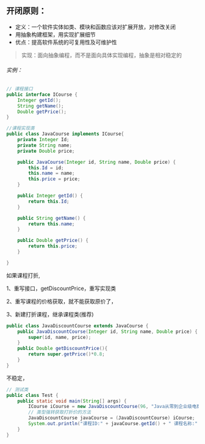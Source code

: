 ## 开闭原则：

* 定义：一个软件实体如类、模块和函数应该对扩展开放，对修改关闭
* 用抽象构建框架，用实现扩展细节
* 优点：提高软件系统的可复用性及可维护性

> 实现：面向抽象编程，而不是面向具体实现编程，抽象是相对稳定的

###### 实例：

```java
// 课程接口
public interface ICourse {
    Integer getId();
    String getName();
    Double getPrice();
}
```

```java
//课程实现类
public class JavaCourse implements ICourse{
    private Integer Id;
    private String name;
    private Double price;

    public JavaCourse(Integer id, String name, Double price) {
        this.Id = id;
        this.name = name;
        this.price = price;
    }

    public Integer getId() {
        return this.Id;
    }

    public String getName() {
        return this.name;
    }

    public Double getPrice() {
        return this.price;
    }

}
```

如果课程打折,

1、重写接口，getDiscountPrice，重写实现类

2、重写课程的价格获取，就不能获取原价了，

3、新建打折课程，继承课程类(推荐)

```java
public class JavaDiscountCourse extends JavaCourse {
    public JavaDiscountCourse(Integer id, String name, Double price) {
        super(id, name, price);
    }
    public Double getDiscountPrice(){
        return super.getPrice()*0.8;
    }
}
```

不稳定，

```java
// 测试类
public class Test {
    public static void main(String[] args) {
        ICourse iCourse = new JavaDiscountCourse(96, "Java从零到企业级电商开发", 348d);
        // 类型强转获取打折价的方法
        JavaDiscountCourse javaCourse = (JavaDiscountCourse) iCourse;
        System.out.println("课程ID:" + javaCourse.getId() + " 课程名称:" + javaCourse.getName() + " 课程原价:" + javaCourse.getPrice() + " 课程折后价格:" + javaCourse.getDiscountPrice() + "元");
    }
}
```









